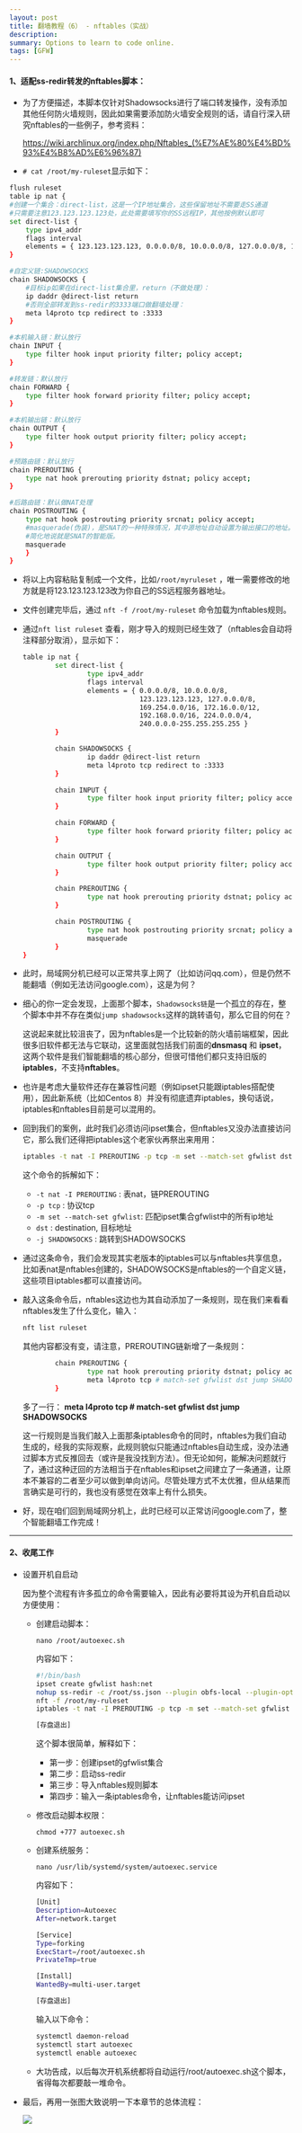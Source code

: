 ```yaml
---
layout: post
title: 翻墙教程（6） - nftables（实战）
description: 
summary: Options to learn to code online.
tags: [GFW]
---
```


#### 1、适配ss-redir转发的nftables脚本：

- 为了方便描述，本脚本仅针对Shadowsocks进行了端口转发操作，没有添加其他任何防火墙规则，因此如果需要添加防火墙安全规则的话，请自行深入研究nftables的一些例子，参考资料：

  https://wiki.archlinux.org/index.php/Nftables_(%E7%AE%80%E4%BD%93%E4%B8%AD%E6%96%87)

- `# cat /root/my-ruleset`显示如下：

```bash
flush ruleset
table ip nat {
#创建一个集合：direct-list，这是一个IP地址集合，这些保留地址不需要走SS通道
#只需要注意123.123.123.123处，此处需要填写你的SS远程IP，其他按例默认即可
set direct-list {
	type ipv4_addr
	flags interval
	elements = { 123.123.123.123, 0.0.0.0/8, 10.0.0.0/8, 127.0.0.0/8, 169.254.0.0/16, 172.16.0.0/12, 192.168.0.0/16, 224.0.0.0/4, 240.0.0.0/4 }
}

#自定义链:SHADOWSOCKS
chain SHADOWSOCKS {
	#目标ip如果在direct-list集合里，return（不做处理）：
	ip daddr @direct-list return
	#否则全部转发到ss-redir的3333端口做翻墙处理：
	meta l4proto tcp redirect to :3333
}

#本机输入链：默认放行
chain INPUT {
	type filter hook input priority filter; policy accept;
}

#转发链：默认放行
chain FORWARD {
	type filter hook forward priority filter; policy accept;
}

#本机输出链：默认放行
chain OUTPUT {
	type filter hook output priority filter; policy accept;
}

#预路由链：默认放行
chain PREROUTING {
	type nat hook prerouting priority dstnat; policy accept;
}

#后路由链：默认做NAT处理
chain POSTROUTING {
	type nat hook postrouting priority srcnat; policy accept;
	#masquerade(伪装)，是SNAT的一种特殊情况，其中源地址自动设置为输出接口的地址。
	#简化地说就是SNAT的智能版。
	masquerade
	}
}
```

- 将以上内容粘贴复制成一个文件，比如`/root/myruleset` ，唯一需要修改的地方就是将123.123.123.123改为你自己的SS远程服务器地址。

- 文件创建完毕后，通过 `nft -f /root/my-ruleset` 命令加载为nftables规则。

- 通过`nft list ruleset` 查看，刚才导入的规则已经生效了（nftables会自动将注释部分取消），显示如下：

  ```bash
  table ip nat {
          set direct-list {
                  type ipv4_addr
                  flags interval
                  elements = { 0.0.0.0/8, 10.0.0.0/8,
                               123.123.123.123, 127.0.0.0/8,
                               169.254.0.0/16, 172.16.0.0/12,
                               192.168.0.0/16, 224.0.0.0/4,
                               240.0.0.0-255.255.255.255 }
          }
  
          chain SHADOWSOCKS {
                  ip daddr @direct-list return
                  meta l4proto tcp redirect to :3333
          }
  
          chain INPUT {
                  type filter hook input priority filter; policy accept;
          }
  
          chain FORWARD {
                  type filter hook forward priority filter; policy accept;
          }
  
          chain OUTPUT {
                  type filter hook output priority filter; policy accept;
          }
  
          chain PREROUTING {
                  type nat hook prerouting priority dstnat; policy accept;
          }
  
          chain POSTROUTING {
                  type nat hook postrouting priority srcnat; policy accept;
                  masquerade
          }
  }
  ```

- 此时，局域网分机已经可以正常共享上网了（比如访问qq.com），但是仍然不能翻墙（例如无法访问google.com），这是为何？

- 细心的你一定会发现，上面那个脚本，`Shadowsocks链`是一个孤立的存在，整个脚本中并不存在类似`jump shadowsocks`这样的跳转语句，那么它目的何在？

  这说起来就比较沮丧了，因为nftables是一个比较新的防火墙前端框架，因此很多旧软件都无法与它联动，这里面就包括我们前面的**dnsmasq** 和 **ipset**，这两个软件是我们智能翻墙的核心部分，但很可惜他们都只支持旧版的**iptables**，不支持**nftables**。

- 也许是考虑大量软件还存在兼容性问题（例如ipset只能跟iptables搭配使用），因此新系统（比如Centos 8）并没有彻底遗弃iptables，换句话说，iptables和nftables目前是可以混用的。

- 回到我们的案例，此时我们必须访问ipset集合，但nftables又没办法直接访问它，那么我们还得把iptables这个老家伙再祭出来用用：

  ```bash
  iptables -t nat -I PREROUTING -p tcp -m set --match-set gfwlist dst -j SHADOWSOCKS
  ```

  这个命令的拆解如下：

  - `-t nat -I PREROUTING` : 表nat，链PREROUTING
  - `-p tcp` : 协议tcp
  - `-m set --match-set gfwlist`: 匹配ipset集合gfwlist中的所有ip地址
  - `dst` : destination, 目标地址
  - `-j SHADOWSOCKS` : 跳转到SHADOWSOCKS

- 通过这条命令，我们会发现其实老版本的iptables可以与nftables共享信息，比如表nat是nftables创建的，SHADOWSOCKS是nftables的一个自定义链，这些项目iptables都可以直接访问。

- 敲入这条命令后，nftables这边也为其自动添加了一条规则，现在我们来看看nftables发生了什么变化，输入：

  ```bash
  nft list ruleset
  ```

  其他内容都没有变，请注意，PREROUTING链新增了一条规则：

  ```bash
          chain PREROUTING {
                  type nat hook prerouting priority dstnat; policy accept;
                  meta l4proto tcp # match-set gfwlist dst jump SHADOWSOCKS
          }
  ```

  多了一行： **meta l4proto tcp # match-set gfwlist dst jump SHADOWSOCKS**

  这一行规则是当我们敲入上面那条iptables命令的同时，nftables为我们自动生成的，经我的实际观察，此规则貌似只能通过nftables自动生成，没办法通过脚本方式反推回去（或许是我没找到方法）。但无论如何，能解决问题就行了，通过这种迂回的方法相当于在nftables和ipset之间建立了一条通道，让原本不兼容的二者至少可以做到单向访问。尽管处理方式不太优雅，但从结果而言确实是可行的，我也没有感觉在效率上有什么损失。

- 好，现在咱们回到局域网分机上，此时已经可以正常访问google.com了，整个智能翻墙工作完成！

----

#### 2、收尾工作

- 设置开机自启动

  因为整个流程有许多孤立的命令需要输入，因此有必要将其设为开机自启动以方便使用：

  - 创建启动脚本：

    `nano /root/autoexec.sh`

    内容如下：

    ```bash
    #!/bin/bash
    ipset create gfwlist hash:net
    nohup ss-redir -c /root/ss.json --plugin obfs-local --plugin-opts "obfs=http;obfs-host=baidu.com" > /root/ss.log 2>&1 &
    nft -f /root/my-ruleset
    iptables -t nat -I PREROUTING -p tcp -m set --match-set gfwlist dst -j SHADOWSOCKS
    
    [存盘退出]
    ```

    这个脚本很简单，解释如下：

    - 第一步：创建ipset的gfwlist集合
    - 第二步：启动ss-redir
    - 第三步：导入nftables规则脚本
    - 第四步：输入一条iptables命令，让nftables能访问ipset

  - 修改启动脚本权限：

    `chmod +777 autoexec.sh`

  - 创建系统服务：

    `nano /usr/lib/systemd/system/autoexec.service`

    内容如下：

    ```bash
    [Unit]
    Description=Autoexec
    After=network.target
    
    [Service]
    Type=forking
    ExecStart=/root/autoexec.sh
    PrivateTmp=true
    
    [Install]
    WantedBy=multi-user.target
    
    [存盘退出]
    ```

    输入以下命令：

    ```bash
    systemctl daemon-reload
    systemctl start autoexec
    systemctl enable autoexec
    ```

  - 大功告成，以后每次开机系统都将自动运行/root/autoexec.sh这个脚本，省得每次都要敲一堆命令。

- 最后，再用一张图大致说明一下本章节的总体流程：

  ![](https://github.com/metalage303/metalage303.github.io/blob/master/_posts/images/nft-05.png?raw=true)

